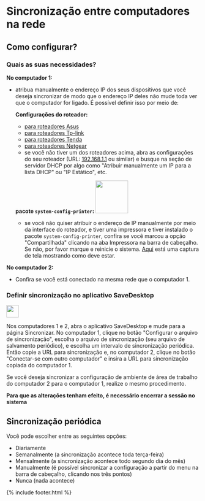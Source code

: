 # Sincronização entre computadores na rede
## Como configurar?
### Quais as suas necessidades?</str>

**No computador 1:**
- atribua manualmente o endereço IP dos seus dispositivos que você deseja sincronizar de modo que o endereço IP deles não mude toda ver que o computador for ligado. É possível definir isso por meio de:

  **Configurações do roteador:**

  - [para roteadores Asus](https://www.asus.com/support/FAQ/1000906/)
  - [para roteadores Tp-link](https://www.tp-link.com/us/support/faq/170/)
  - [para roteadores Tenda](https://www.tendacn.com/faq/3264.html)
  - [para roteadores Netgear](https://kb.netgear.com/25722/How-do-I-reserve-an-IP-address-on-my-NETGEAR-router)
  - se você não tiver um dos roteadores acima, abra as configurações do seu roteador (URL: [192.168.1.1](http://192.168.1.1) ou similar) e busque na seção de servidor DHCP por algo como "Atribuir manualmente um IP para a lista DHCP" ou "IP Estático", etc.

  **pacote `system-config-printer`:**  <img src="https://github.com/vikdevelop/SaveDesktop/assets/83600218/ff4e742d-07e2-453f-8ace-b51b4f52d1dd" width="85">
  
  - se você não quiser atribuir o endereço de IP manualmente por meio da interface do roteador, e tiver uma impressora e tiver instalado o pacote `system-config-printer`, confira se você marcou a opção "Compartilhada" clicando na aba Impressora na barra de cabeçalho. Se não, por favor marque e reinicie o sistema. [Aqui](https://github-production-user-asset-6210df.s3.amazonaws.com/83600218/272054218-ff17c19b-98f5-41fe-8f34-40de275f0da4.png) está uma captura de tela mostrando como deve estar.

**No computador 2:**
- Confira se você está conectado na mesma rede que o computador 1.

### Definir sincronização no aplicativo SaveDesktop

<a href="https://www.youtube.com/watch?v=QccFR06oyXk"><img src="https://github.com/vikdevelop/SaveDesktop/assets/83600218/a4f8da24-7183-49e1-9a58-82092a42f124" height="32"></a>

Nos computadores 1 e 2, abra o aplicativo SaveDesktop e mude para a página Sincronizar. No computador 1, clique no botão "Configurar o arquivo de sincronização", escolha o arquivo de sincronização (seu arquivo de salvamento periódico), e escolha um intervalo de sincronização periódica. Então copie a URL para sincronização e, no computador 2, clique no botão "Conectar-se com outro computador" e insira a URL para sincronização copiada do computador 1.
 
Se você deseja sincronizar a configuração de ambiente de área de trabalho do computador 2 para o computador 1, realize o mesmo procedimento.

**Para que as alterações tenham efeito, é necessário encerrar a sessão no sistema**

## Sincronização periódica
Você pode escolher entre as seguintes opções:
- Diariamente
- Semanalmente (a sincronização acontece toda terça-feira)
- Mensalmente (a sincronização acontece todo segundo dia do mês)
- Manualmente (é possível sincronizar a configuração a partir do menu na barra de cabeçalho, clicando nos três pontos)
- Nunca (nada acontece)



{% include footer.html %}
